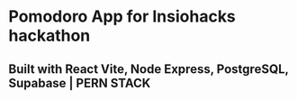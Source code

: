 # Pomodoro App for Insiohacks hackathon
## Built with React Vite, Node Express, PostgreSQL, Supabase | PERN STACK

